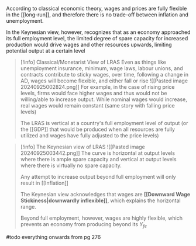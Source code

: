 According to classical economic theory, wages and prices are fully flexible in the [[long-run]], and therefore there is no trade-off between inflation and unemployment. 

In the Keynesian view, however, recognizes that as an economy approached its full employment level, the limited degree of spare capacity for increased production would drive wages and other resources upwards, limiting potential output at a certain level


> [!info] Classical/Monetarist View of LRAS
> Even as things like unemployment insurance, minimum, wage laws, labour unions, and contracts contribute to sticky wages, over time, following a change in AD, wages will become flexible, and either fall or rise
> ![[Pasted image 20240925002824.png]]
> For example, in the case of rising price levels, firms would face higher wages and thus would not be willing/able to increase output. While nominal wages would increase, real wages would remain constant (same story with falling price levels)
> 
> The LRAS is vertical at a country's full employment level of output (or the [[GDP]] that would be produced when all resources are fully utilized and wages have fully adjusted to the price levels)

> [!info] The Keynesian view of LRAS
> ![[Pasted image 20240925003442.png]]
> The curve is horizontal at output levels where there is ample spare capacity and vertical at output levels where there is virtually no spare capacity.
> 
> Any attempt to increase output beyond full employment will only result in [[Inflation]]
> 
> The Keynesian view acknowledges that wages are **[[Downward Wage Stickiness|downwardly inflexible]]**, which explains the horizontal range. 
> 
> Beyond full employment, however, wages are highly flexible, which prevents an economy from producing beyond its $Y_{fe}$

#todo everything onwards from pg 276


